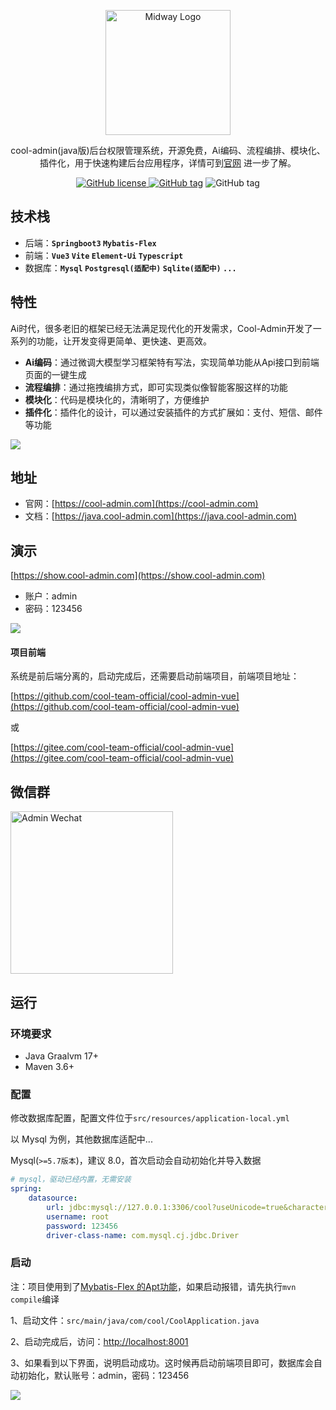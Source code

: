 
<p align="center">
  <a href="https://midwayjs.org/" target="blank"><img src="https://cool-show.oss-cn-shanghai.aliyuncs.com/admin/logo.png" width="200" alt="Midway Logo" /></a>
</p>
<p align="center">cool-admin(java版)后台权限管理系统，开源免费，Ai编码、流程编排、模块化、插件化，用于快速构建后台应用程序，详情可到<a href="https://cool-admin.com" target="_blank">官网</a> 进一步了解。
<p align="center">
    <a href="https://github.com/cool-team-official/cool-admin-midway/blob/master/LICENSE" target="_blank"><img src="https://img.shields.io/badge/license-MIT-green?style=flat-square" alt="GitHub license" />
    <a href=""><img src="https://img.shields.io/github/package-json/v/cool-team-official/cool-admin-midway?style=flat-square" alt="GitHub tag"></a>
    <img src="https://img.shields.io/github/last-commit/cool-team-official/cool-admin-midway?style=flat-square" alt="GitHub tag"></a>
</p>

## 技术栈

- 后端：**`Springboot3` `Mybatis-Flex`**
- 前端：**`Vue3` `Vite` `Element-Ui` `Typescript`**
- 数据库：**`Mysql` `Postgresql(适配中)` `Sqlite(适配中)` `...`**

## 特性

Ai时代，很多老旧的框架已经无法满足现代化的开发需求，Cool-Admin开发了一系列的功能，让开发变得更简单、更快速、更高效。

- **Ai编码**：通过微调大模型学习框架特有写法，实现简单功能从Api接口到前端页面的一键生成
- **流程编排**：通过拖拽编排方式，即可实现类似像智能客服这样的功能
- **模块化**：代码是模块化的，清晰明了，方便维护
- **插件化**：插件化的设计，可以通过安装插件的方式扩展如：支付、短信、邮件等功能

![](https://cool-show.oss-cn-shanghai.aliyuncs.com/admin/flow.png)

## 地址

- 官网：[https://cool-admin.com](https://cool-admin.com)
- 文档：[https://java.cool-admin.com](https://java.cool-admin.com)

## 演示

[https://show.cool-admin.com](https://show.cool-admin.com)

- 账户：admin
- 密码：123456

![](https://cool-show.oss-cn-shanghai.aliyuncs.com/admin/home-mini.png)

#### 项目前端

系统是前后端分离的，启动完成后，还需要启动前端项目，前端项目地址：

[https://github.com/cool-team-official/cool-admin-vue](https://github.com/cool-team-official/cool-admin-vue)

或

[https://gitee.com/cool-team-official/cool-admin-vue](https://gitee.com/cool-team-official/cool-admin-vue)

## 微信群

<img width="260" src="https://cool-show.oss-cn-shanghai.aliyuncs.com/admin/wechat.jpeg?v=1" alt="Admin Wechat"></a>

## 运行

### 环境要求

- Java Graalvm 17+
- Maven 3.6+

### 配置

修改数据库配置，配置文件位于`src/resources/application-local.yml`

以 Mysql 为例，其他数据库适配中...

Mysql(`>=5.7版本`)，建议 8.0，首次启动会自动初始化并导入数据

```yaml
# mysql，驱动已经内置，无需安装
spring:
    datasource:
        url: jdbc:mysql://127.0.0.1:3306/cool?useUnicode=true&characterEncoding=UTF-8&serverTimezone=GMT%2b8
        username: root
        password: 123456
        driver-class-name: com.mysql.cj.jdbc.Driver
```

### 启动

注：项目使用到了[Mybatis-Flex 的Apt功能](https://mybatis-flex.com/zh/others/apt.html)，如果启动报错，请先执行`mvn compile`编译

1、启动文件：`src/main/java/com/cool/CoolApplication.java`

2、启动完成后，访问：[http://localhost:8001](http://localhost:8001)

3、如果看到以下界面，说明启动成功。这时候再启动前端项目即可，数据库会自动初始化，默认账号：admin，密码：123456

![](https://cool-show.oss-cn-shanghai.aliyuncs.com/admin/run.png)